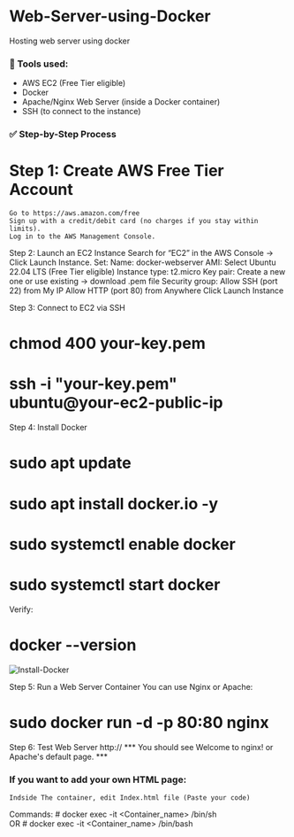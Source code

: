 # Web-Server-using-Docker
Hosting web server using docker 


### 🧰 Tools used: ###
* AWS EC2 (Free Tier eligible)
* Docker
* Apache/Nginx Web Server (inside a Docker container)
* SSH (to connect to the instance)


### ✅ Step-by-Step Process  ###
# Step 1: Create AWS Free Tier Account
    Go to https://aws.amazon.com/free
    Sign up with a credit/debit card (no charges if you stay within limits).
    Log in to the AWS Management Console.


Step 2: Launch an EC2 Instance
    Search for “EC2” in the AWS Console → Click Launch Instance.
    Set:
        Name: docker-webserver
        AMI: Select Ubuntu 22.04 LTS (Free Tier eligible)
        Instance type: t2.micro
        Key pair: Create a new one or use existing → download .pem file
        Security group:
        Allow SSH (port 22) from My IP
        Allow HTTP (port 80) from Anywhere
        Click Launch Instance


Step 3: Connect to EC2 via SSH
   #  chmod 400 your-key.pem
   #  ssh -i "your-key.pem" ubuntu@your-ec2-public-ip


Step 4: Install Docker
   # sudo apt update
   # sudo apt install docker.io -y
   # sudo systemctl enable docker
   # sudo systemctl start docker
Verify: 
   # docker --version
![Install-Docker](https://github.com/user-attachments/assets/62b92938-a25d-446b-b44a-d741fcdef02d)   

Step 5: Run a Web Server Container
    You can use Nginx or Apache:
   # sudo docker run -d -p 80:80 nginx
   
     
Step 6: Test Web Server
    http://<your-ec2-public-ip>
*** You should see Welcome to nginx! or Apache's default page. ***


### If you want to add your own HTML page: ###
    Indside The container, edit Index.html file (Paste your code)
  Commands:
      # docker exec -it <Container_name> /bin/sh  
              OR 
      # docker exec -it <Container_name> /bin/bash
      

